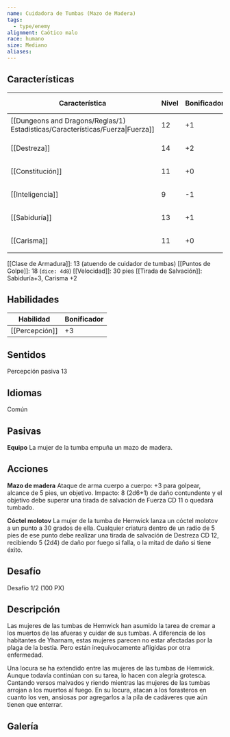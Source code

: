 ```yaml
---
name: Cuidadora de Tumbas (Mazo de Madera)
tags:
  - type/enemy
alignment: Caótico malo
race: humano
size: Mediano
aliases:
---
```


## Características

| Característica                                                                 | Nivel | Bonificador | Lanzar dado      |
| ------------------------------------------------------------------------------ | ----- | ----------- | ---------------- |
| [[Dungeons and Dragons/Reglas/1) Estadisticas/Características/Fuerza\|Fuerza]] | 12    | +1          | `dice: 1d20 + 0` |
| [[Destreza]]                                                                   | 14    | +2          | `dice: 1d20 + 0` |
| [[Constitución]]                                                               | 11    | +0          | `dice: 1d20 + 0` |
| [[Inteligencia]]                                                               | 9     | -1          | `dice: 1d20 + 0` |
| [[Sabiduría]]                                                                  | 13    | +1          | `dice: 1d20 + 0` |
| [[Carisma]]                                                                    | 11    | +0          | `dice: 1d20 + 0` |

[[Clase de Armadura]]: 13 (atuendo de cuidador de tumbas)
[[Puntos de Golpe]]: 18 (`dice: 4d8`)
[[Velocidad]]: 30 pies
[[Tirada de Salvación]]: Sabiduría+3, Carisma +2

## Habilidades

| Habilidad      | Bonificador |
| -------------- | ----------- |
| [[Percepción]] | +3          |

## Sentidos

Percepción pasiva 13

## Idiomas

Común

## Pasivas

**Equipo**
La mujer de la tumba empuña un mazo de madera.

## Acciones

**Mazo de madera**
Ataque de arma cuerpo a cuerpo: +3 para golpear, alcance de 5 pies, un objetivo. 
Impacto: 8 (2d6+1) de daño contundente y el objetivo debe superar una tirada de salvación de Fuerza CD 11 o quedará tumbado.

**Cóctel molotov**
La mujer de la tumba de Hemwick lanza un cóctel molotov a un punto a 30 grados de ella. Cualquier criatura dentro de un radio de 5 pies de ese punto debe realizar una tirada de salvación de Destreza CD 12, recibiendo 5 (2d4) de daño por fuego si falla, o la mitad de daño si tiene éxito.

## Desafío

Desafío 1/2 (100 PX)

## Descripción

Las mujeres de las tumbas de Hemwick han asumido la tarea de cremar a los muertos de las afueras y cuidar de sus tumbas. A diferencia de los habitantes de Yharnam, estas mujeres parecen no estar afectadas por la plaga de la bestia. Pero están inequívocamente afligidas por otra enfermedad.

Una locura se ha extendido entre las mujeres de las tumbas de Hemwick. Aunque todavía continúan con su tarea, lo hacen con alegría grotesca. Cantando versos malvados y riendo mientras las mujeres de las tumbas arrojan a los muertos al fuego. En su locura, atacan a los forasteros en cuanto los ven, ansiosas por agregarlos a la pila de cadáveres que aún tienen que enterrar.

## Galería

